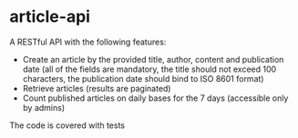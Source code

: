 # article-api

A RESTful API with the following features:

- Create an article by the provided title, author, content and publication date (all of the fields are mandatory, the title should not exceed 100 characters, the publication date should bind to ISO 8601 format)
- Retrieve articles (results are paginated)
- Count published articles on daily bases for the 7 days (accessible only by admins)

The code is covered with tests
